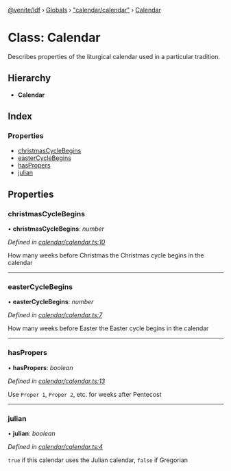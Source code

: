 [@venite/ldf](../README.md) › [Globals](../globals.md) › ["calendar/calendar"](../modules/_calendar_calendar_.md) › [Calendar](_calendar_calendar_.calendar.md)

# Class: Calendar

Describes properties of the liturgical calendar used in a particular tradition.

## Hierarchy

* **Calendar**

## Index

### Properties

* [christmasCycleBegins](_calendar_calendar_.calendar.md#christmascyclebegins)
* [easterCycleBegins](_calendar_calendar_.calendar.md#eastercyclebegins)
* [hasPropers](_calendar_calendar_.calendar.md#haspropers)
* [julian](_calendar_calendar_.calendar.md#julian)

## Properties

###  christmasCycleBegins

• **christmasCycleBegins**: *number*

*Defined in [calendar/calendar.ts:10](https://github.com/gbj/venite/blob/178b8ec8/ldf/src/calendar/calendar.ts#L10)*

How many weeks before Christmas the Christmas cycle begins in the calendar

___

###  easterCycleBegins

• **easterCycleBegins**: *number*

*Defined in [calendar/calendar.ts:7](https://github.com/gbj/venite/blob/178b8ec8/ldf/src/calendar/calendar.ts#L7)*

How many weeks before Easter the Easter cycle begins in the calendar

___

###  hasPropers

• **hasPropers**: *boolean*

*Defined in [calendar/calendar.ts:13](https://github.com/gbj/venite/blob/178b8ec8/ldf/src/calendar/calendar.ts#L13)*

Use `Proper 1`, `Proper 2`, etc. for weeks after Pentecost

___

###  julian

• **julian**: *boolean*

*Defined in [calendar/calendar.ts:4](https://github.com/gbj/venite/blob/178b8ec8/ldf/src/calendar/calendar.ts#L4)*

`true` if this calendar uses the Julian calendar, `false` if Gregorian

